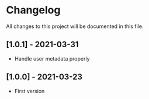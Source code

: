 # Changelog
All changes to this project will be documented in this file.

## [1.0.1] - 2021-03-31
- Handle user metadata properly

## [1.0.0] - 2021-03-23
- First version